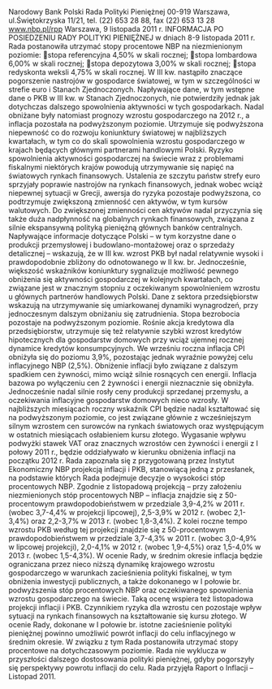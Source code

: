 Narodowy Bank Polski
Rada Polityki Pieniężnej
00-919 Warszawa, ul.Świętokrzyska 11/21,  tel. (22) 653 28 88, fax (22) 653 13 28
www.nbp.pl/rpp
Warszawa, 9 listopada 2011 r.
INFORMACJA PO POSIEDZENIU RADY POLITYKI PIENIĘŻNEJ
w dniach 8-9 listopada 2011 r.
Rada postanowiła utrzymać stopy procentowe NBP na niezmienionym poziomie:
stopa referencyjna 4,50% w skali rocznej;
stopa lombardowa 6,00% w skali rocznej;
stopa depozytowa 3,00% w skali rocznej;
stopa redyskonta weksli 4,75% w skali rocznej.
W III kw. nastąpiło znaczące pogorszenie nastrojów w gospodarce światowej, w tym w
szczególności w strefie euro i Stanach Zjednoczonych. Napływające dane, w tym wstępne
dane o PKB w III kw. w Stanach Zjednoczonych, nie potwierdziły jednak jak dotychczas
dalszego spowolnienia aktywności w tych gospodarkach. Nadal obniżane były natomiast
prognozy wzrostu gospodarczego na 2012 r., a inflacja pozostała na podwyższonym
poziomie. Utrzymuje się podwyższona niepewność co do rozwoju koniunktury światowej w
najbliższych kwartałach, w tym co do skali spowolnienia wzrostu gospodarczego w krajach
będących głównymi partnerami handlowymi Polski.
Ryzyko spowolnienia aktywności gospodarczej na świecie wraz z problemami fiskalnymi
niektórych krajów powodują utrzymywanie się napięć na światowych rynkach finansowych.
Ustalenia ze szczytu państw strefy euro sprzyjały poprawie nastrojów na rynkach
finansowych, jednak wobec wciąż niepewnej sytuacji w Grecji, awersja do ryzyka pozostaje
podwyższona, co podtrzymuje zwiększoną zmienność cen aktywów, w tym kursów
walutowych. Do zwiększonej zmienności cen aktywów nadal przyczynia się także duża
nadpłynność na globalnych rynkach finansowych, związana z silnie ekspansywną polityką
pieniężną głównych banków centralnych.
Napływające informacje dotyczące Polski – w tym korzystne dane o produkcji przemysłowej
i budowlano-montażowej oraz o sprzedaży detalicznej – wskazują, że w III kw. wzrost PKB
był nadal relatywnie wysoki i prawdopodobnie zbliżony do odnotowanego w II kw. br.
Jednocześnie, większość wskaźników koniunktury sygnalizuje możliwość pewnego obniżenia
się aktywności gospodarczej w kolejnych kwartałach, co związane jest w znacznym stopniu z
oczekiwanym spowolnieniem wzrostu u głównych partnerów handlowych Polski. Dane z
sektora przedsiębiorstw wskazują na utrzymywanie się umiarkowanej dynamiki
wynagrodzeń, przy jednoczesnym dalszym obniżaniu się zatrudnienia. Stopa bezrobocia
pozostaje na podwyższonym poziomie. Rośnie akcja kredytowa dla przedsiębiorstw,
utrzymuje się też relatywnie szybki wzrost kredytów hipotecznych dla gospodarstw
domowych przy wciąż ujemnej rocznej dynamice kredytów konsumpcyjnych.
We wrześniu roczna inflacja CPI obniżyła się do poziomu 3,9%, pozostając jednak wyraźnie
powyżej celu inflacyjnego NBP (2,5%). Obniżenie inflacji było związane z dalszym spadkiem
cen żywności, mimo wciąż silnie rosnących cen energii. Inflacja bazowa po wyłączeniu cen
2
żywności i energii nieznacznie się obniżyła. Jednocześnie nadal silnie rosły ceny produkcji
sprzedanej przemysłu, a oczekiwania inflacyjne gospodarstw domowych nieco wzrosły.
W najbliższych miesiącach roczny wskaźnik CPI będzie nadal kształtować się na
podwyższonym poziomie, co jest związane głównie z wcześniejszym silnym wzrostem cen
surowców na rynkach światowych oraz występującym w ostatnich miesiącach osłabieniem
kursu złotego. Wygasanie wpływu podwyżki stawek VAT oraz znacznych wzrostów cen
żywności i energii z I połowy 2011 r., będzie oddziaływało w kierunku obniżenia inflacji na
początku 2012 r.
Rada zapoznała się z przygotowaną przez Instytut Ekonomiczny NBP projekcją inflacji i
PKB, stanowiącą jedną z przesłanek, na podstawie których Rada podejmuje decyzje o
wysokości stóp procentowych NBP. Zgodnie z listopadową projekcją – przy założeniu
niezmienionych stóp procentowych NBP – inflacja znajdzie się z 50-procentowym
prawdopodobieństwem w przedziale 3,9-4,2% w 2011 r. (wobec 3,7-4,4% w projekcji
lipcowej), 2,5-3,9% w 2012 r. (wobec 2,1-3,4%) oraz 2,2-3,7% w 2013 r. (wobec 1,8-3,4%).
Z kolei roczne tempo wzrostu PKB według tej projekcji znajdzie się z 50-procentowym
prawdopodobieństwem w przedziale 3,7-4,3% w 2011 r. (wobec 3,0-4,9% w lipcowej
projekcji), 2,0-4,1% w 2012 r. (wobec 1,9-4,5%) oraz 1,5-4,0% w 2013 r. (wobec 1,5-4,3%).
W ocenie Rady, w średnim okresie inflacja będzie ograniczana przez nieco niższą dynamikę
krajowego wzrostu gospodarczego w warunkach zacieśnienia polityki fiskalnej, w tym
obniżenia inwestycji publicznych, a także dokonanego w I połowie br. podwyższenia stóp
procentowych NBP oraz oczekiwanego spowolnienia wzrostu gospodarczego na świecie.
Taką ocenę wspiera też listopadowa projekcji inflacji i PKB. Czynnikiem ryzyka dla wzrostu
cen pozostaje wpływ sytuacji na rynkach finansowych na kształtowanie się kursu złotego.
W ocenie Rady, dokonane w I połowie br. istotne zacieśnienie polityki pieniężnej powinno
umożliwić powrót inflacji do celu inflacyjnego w średnim okresie. W związku z tym Rada
postanowiła utrzymać stopy procentowe na dotychczasowym poziomie. Rada nie wyklucza w
przyszłości dalszego dostosowania polityki pieniężnej, gdyby pogorszyły się perspektywy
powrotu inflacji do celu.
Rada przyjęła Raport o Inflacji – Listopad 2011.
